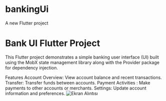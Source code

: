 # bankingUi

A new Flutter project

# Bank UI Flutter Project
This Flutter project demonstrates a simple banking user interface (UI) built using the MobX state management library along with the Provider package for dependency injection.

Features
Account Overview: View account balance and recent transactions.
Transfer: Transfer funds between accounts.
Payment Activities : Make payments to other accounts or merchants.
Settings: Update account information and preferences.
![Ekran Alıntısı](https://github.com/Emiryungul/bankUi_Dart/assets/139579385/97f0d4e9-429a-4c72-bd65-c994dde14cdc)

